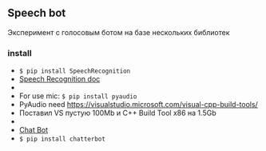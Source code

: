 ## Speech bot

Эксперимент с голосовым ботом на базе нескольких библиотек

### install
- ```$ pip install SpeechRecognition```
- [Speech Recognition doc](https://github.com/Uberi/speech_recognition)
- 
- For use mic: ```$ pip install pyaudio``` 
- PyAudio need  https://visualstudio.microsoft.com/visual-cpp-build-tools/
- Поставил VS пустую 100Mb и C++ Build Tool x86 на 1.5Gb
- 
- [Chat Bot](https://github.com/gunthercox/ChatterBot) 
- ```$ pip install chatterbot```

